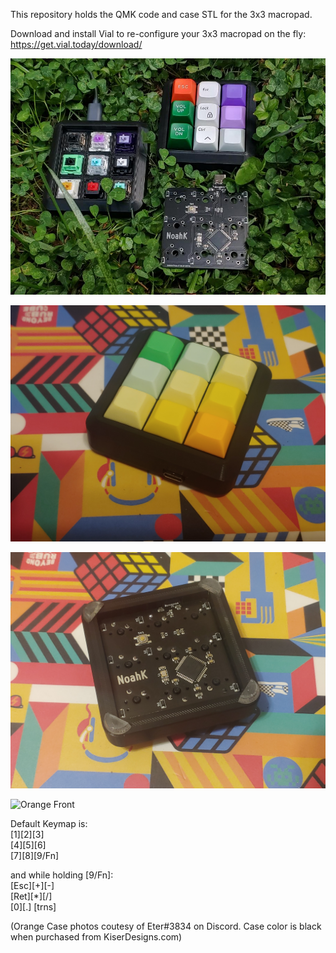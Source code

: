 This repository holds the QMK code and case STL for the 3x3 macropad.

Download and install Vial to re-configure your 3x3 macropad on the fly: https://get.vial.today/download/

![Cover Image](https://github.com/NCKiser/3x3macropad/blob/main/Photos/3X3Macropad.jpg?raw=true)

![DSA Caps](https://github.com/NCKiser/3x3macropad/blob/main/Photos/DSAcaps.jpg?raw=true)

![Case Bottom](https://github.com/NCKiser/3x3macropad/blob/main/Photos/CaseBottom.jpg?raw=true)

![Orange Front](https://github.com/NCKiser/3x3macropad/blob/main/Photos/OrangeFront.jpg?raw=true)

Default Keymap is:\
[1][2][3]\
[4][5][6]\
[7][8][9/Fn]

and while holding [9/Fn]:\
[Esc][+][-]\
[Ret][*][/]\
[0][.] [trns]


(Orange Case photos coutesy of Eter#3834 on Discord. Case color is black when purchased from KiserDesigns.com)
